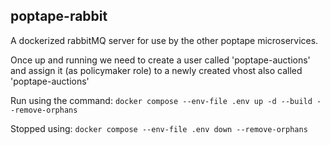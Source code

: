 ## poptape-rabbit

A dockerized rabbitMQ server for use by the other poptape microservices.

Once up and running we need to create a user called 'poptape-auctions' and assign it (as policymaker role) to a newly created vhost also called 'poptape-auctions'

Run using the command: 
`docker compose --env-file .env up -d --build --remove-orphans`

Stopped using:
`docker compose --env-file .env down --remove-orphans`